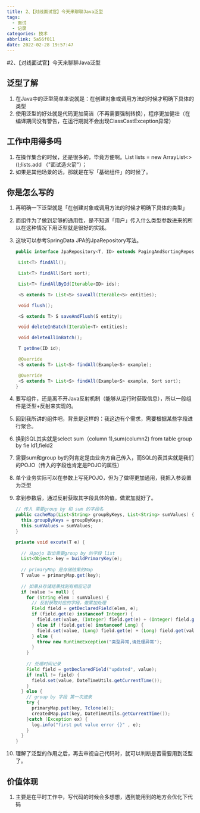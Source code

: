 ```yaml
---
title: 2、【对线面试官】今天来聊聊Java泛型
tags:
  - 面试
  - 记录
categories: 技术
abbrlink: 5a56f011
date: 2022-02-28 19:57:47
---
```

#2、【对线面试官】今天来聊聊Java泛型

## 泛型了解

1. 在Java中的泛型简单来说就是：在创建对象或调用方法的时候才明确下具体的类型
2. 使用泛型的好处就是代码更加简洁（不再需要强制转换），程序更加健壮（在编译期间没有警告，在运行期就不会出现ClassCastException异常）

## 工作中用得多吗

1. 在操作集合的时候，还是很多的，毕竟方便啊。List lists = new ArrayList<>();lists.add （"面试造火箭"）；
2. 如果是其他场景的话，那就是在写「基础组件」的时候了。

## 你是怎么写的

1. 再明确一下泛型就是「在创建对象或调用方法的时候才明确下具体的类型」

2. 而组件为了做到足够的通用性，是不知道「用户」传入什么类型参数进来的所以在这种情况下用泛型就是很好的实践。

3. 这块可以参考SpringData JPA的JpaRepository写法。

   ```java
   public interface JpaRepository<T, ID> extends PagingAndSortingRepository<T, ID>, QueryByExampleExecutor<T> {
   
    List<T> findAll();
   
    List<T> findAll(Sort sort);
   
    List<T> findAllById(Iterable<ID> ids);
   
    <S extends T> List<S> saveAll(Iterable<S> entities);
   
    void flush();
   
    <S extends T> S saveAndFlush(S entity);
   
    void deleteInBatch(Iterable<T> entities);
   
    void deleteAllInBatch();
   
    T getOne(ID id);
   
    @Override
    <S extends T> List<S> findAll(Example<S> example);
   
    @Override
    <S extends T> List<S> findAll(Example<S> example, Sort sort);
   }
   ```

4. 要写组件，还是离不开Java反射机制（能够从运行时获取信息），所以一般组件是泛型+反射来实现的。

5. 回到我所讲的组件吧，背景是这样的：我这边有个需求，需要根据某些字段进行聚合。

6. 换到SQL其实就是select sum（column 1),sum(column2) from table group by fie ld1,field2

7. 需要sum和group by的列肯定是由业务方自己传入，而SQL的表其实就是我们的POJO（传入的字段也肯定是POJO的属性）

8. 单个业务实际可以在参数上写死POJO，但为了做得更加通用，我把入参设置为泛型

9. 拿到参数后，通过反射获取其字段具体的值，做累加就好了。

   ```java
   // 传入 需要group by 和 sum 的字段名
   public cacheMap(List<String> groupByKeys, List<String> sumValues) {
     this.groupByKeys = groupByKeys;
     this.sumValues = sumValues;
   }
   
   private void excute(T e) {
     
     // 从pojo 取出需要group by 的字段 list
     List<Object> key = buildPrimaryKey(e);
     
     // primaryMap 是存储结果的Map
     T value = primaryMap.get(key);
     
     // 如果从存储结果找到有相应记录
     if (value != null) {
       for (String elem : sumValues) {
         // 反射获取对应的字段，做累加处理
         Field field = getDeclaredField(elem, e);
         if (field.get(e) instanceof Integer) {
           field.set(value, (Integer) field.get(e) + (Integer) field.get(value));
         } else if (field.get(e) instanceof Long) {
           field.set(value, (Long) field.get(e) + (Long) field.get(value));
         } else {
           throw new RuntimeException("类型异常,请处理异常");
         }
       }
       
       // 处理时间记录
       Field field = getDeclaredField("updated", value);
       if (null != field) {
         field.set(value, DateTimeUtils.getCurrentTime());
       }
     } else {
       // group by 字段 第一次进来
       try {
         primaryMap.put(key, Tclone(e));
         createdMap.put(key, DateTimeUtils.getCurrentTime());
       }catch (Exception ex) {
         log.info("first put value error {}" , e);
       }
     }
   }
   ```

10. 理解了泛型的作用之后，再去审视自己代码时，就可以判断是否需要用到泛型了。

## 价值体现

1. 主要是在平时工作中，写代码的时候会多想想，遇到能用到的地方会优化下代码